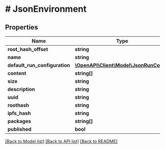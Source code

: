# # JsonEnvironment

## Properties

Name | Type | Description | Notes
------------ | ------------- | ------------- | -------------
**root_hash_offset** | **string** |  | [optional]
**name** | **string** |  | [optional]
**default_run_configuration** | [**\OpenAPI\Client\Model\JsonRunConfig**](JsonRunConfig.md) |  | [optional]
**content** | **string[]** |  | [optional]
**size** | **string** |  | [optional]
**description** | **string** |  | [optional]
**uuid** | **string** |  | [optional]
**roothash** | **string** |  | [optional]
**ipfs_hash** | **string** |  | [optional]
**packages** | **string[]** |  | [optional]
**published** | **bool** |  | [optional]

[[Back to Model list]](../../README.md#models) [[Back to API list]](../../README.md#endpoints) [[Back to README]](../../README.md)
